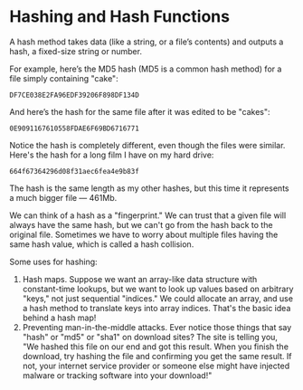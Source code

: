 # Hashing and Hash Functions

A hash method takes data (like a string, or a file’s contents) and outputs a hash, a fixed-size 
string or number.

For example, here’s the MD5 hash (MD5 is a common hash method) for a file simply containing "cake":

`DF7CE038E2FA96EDF39206F898DF134D`

And here’s the hash for the same file after it was edited to be "cakes":

`0E9091167610558FDAE6F69BD6716771`

Notice the hash is completely different, even though the files were similar. Here's the hash for a 
long film I have on my hard drive:

`664f67364296d08f31aec6fea4e9b83f`

The hash is the same length as my other hashes, but this time it represents a much bigger file — 461Mb.

We can think of a hash as a "fingerprint." We can trust that a given file will always have the same 
hash, but we can't go from the hash back to the original file. Sometimes we have to worry about 
multiple files having the same hash value, which is called a hash collision.

Some uses for hashing:
1. Hash maps. Suppose we want an array-like data structure with constant-time lookups, but we want 
to look up values based on arbitrary "keys," not just sequential "indices." We could allocate an 
array, and use a hash method to translate keys into array indices. That's the basic idea behind a 
hash map!
2. Preventing man-in-the-middle attacks. Ever notice those things that say "hash" or "md5" or "sha1" 
on download sites? The site is telling you, "We hashed this file on our end and got this result. 
When you finish the download, try hashing the file and confirming you get the same result. If not, 
your internet service provider or someone else might have injected malware or tracking software into 
your download!"

